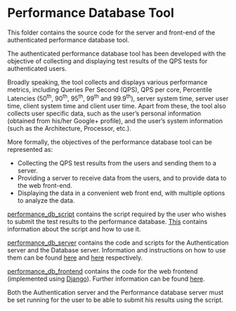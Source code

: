 # Performance Database Tool

This folder contains the source code for the server and front-end of the authenticated performance database tool.

The authenticated performance database tool has been developed with the objective of collecting and displaying test results of the QPS tests for authenticated users.

Broadly speaking, the tool collects and displays various performance metrics, including Queries Per Second (QPS), QPS per core, Percentile Latencies (50<sup>th</sup>, 90<sup>th</sup>, 95<sup>th</sup>, 99<sup>th</sup> and 99.9<sup>th</sup>), server system time, server user time, client system time and client user time. Apart from these, the tool also collects user specific data, such as the user’s personal information (obtained from his/her Google+ profile), and the user’s system information (such as the Architecture, Processor, etc.).

More formally, the objectives of the performance database tool can be represented as:

* Collecting the QPS test results from the users and sending them to a server.
* Providing a server to receive data from the users, and to provide data to the web front-end.
* Displaying the data in a convenient web front end, with multiple options to analyze the data.

[performance_db_script](performance_db_script/) contains the script required by the user who wishes to submit the test results to the performance database. [This](performance_db_script/ReadMe.md) contains information about the script and how to use it.

[performance_db_server](performance_db_server/) contains the code and scripts for the Authentication server and the Database server. Information and instructions on how to use them can be found [here](performance_db_server/auth_server/ReadMe.md) and [here](performance_db_server/data_server/ReadMe.md) respectively.

[performance_db_frontend](performance_db_frontend/) contains the code for the web frontend (implemented using [Django](https://www.djangoproject.com/)). Further information can be found [here](performance_db_frontend/ReadMe.md).

Both the Authentication server and the Performance database server must be set running for the user to be able to submit his results using the script.
